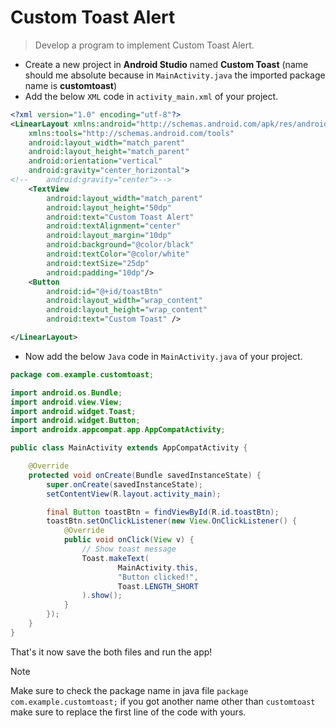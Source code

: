 # Custom Toast Alert

> Develop a program to implement Custom Toast Alert.

- Create a new project in **Android Studio** named **Custom Toast** (name should me absolute because in `MainActivity.java` the imported package name is **customtoast**)
- Add the below `XML` code in `activity_main.xml` of your project.

```xml
<?xml version="1.0" encoding="utf-8"?>
<LinearLayout xmlns:android="http://schemas.android.com/apk/res/android"
    xmlns:tools="http://schemas.android.com/tools"
    android:layout_width="match_parent"
    android:layout_height="match_parent"
    android:orientation="vertical"
    android:gravity="center_horizontal">
<!--    android:gravity="center">-->
    <TextView
        android:layout_width="match_parent"
        android:layout_height="50dp"
        android:text="Custom Toast Alert"
        android:textAlignment="center"
        android:layout_margin="10dp"
        android:background="@color/black"
        android:textColor="@color/white"
        android:textSize="25dp"
        android:padding="10dp"/>
    <Button
        android:id="@+id/toastBtn"
        android:layout_width="wrap_content"
        android:layout_height="wrap_content"
        android:text="Custom Toast" />

</LinearLayout>

```

- Now add the below `Java` code in `MainActivity.java` of your project.

```java
package com.example.customtoast;

import android.os.Bundle;
import android.view.View;
import android.widget.Toast;
import android.widget.Button;
import androidx.appcompat.app.AppCompatActivity;

public class MainActivity extends AppCompatActivity {

    @Override
    protected void onCreate(Bundle savedInstanceState) {
        super.onCreate(savedInstanceState);
        setContentView(R.layout.activity_main);

        final Button toastBtn = findViewById(R.id.toastBtn);
        toastBtn.setOnClickListener(new View.OnClickListener() {
            @Override
            public void onClick(View v) {
                // Show toast message
                Toast.makeText(
                        MainActivity.this,
                        "Button clicked!",
                        Toast.LENGTH_SHORT
                ).show();
            }
        });
    }
}

```

That's it now save the both files and run the app!

> [!NOTE]
> Make sure to check the package name in java file `package com.example.customtoast;` if you got another name other than `customtoast` make sure to replace the first line of the code with yours.
